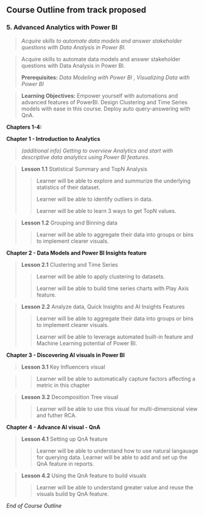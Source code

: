 ## Course Outline from track proposed
### 5. Advanced Analytics with Power BI
>*Acquire skills to automate data models and answer stakeholder questions with Data Analysis in Power BI.* 

>Acquire skills to automate data models and answer stakeholder questions with Data Analysis in Power BI. 
>
>**Prerequisites:** *Data Modeling with Power BI* , *Visualizing Data with Power BI*

>**Learning Objectives:**
>Empower yourself with automations and advanced features of PowerBI. Design Clustering and Time Series models with ease in this course. Deploy auto query-answering with QnA.

**Chapters 1-4:**

**Chapter 1 - Introduction to Analytics** 
> *(additional info) Getting to overview Analytics and start with descriptive data analytics using Power BI features.*

> **Lesson 1.1** Statistical Summary and TopN Analysis
> >Learner will be able to explore and summurize the underlying statistics  of their dataset.
> >
> >Learner will be able to identify outliers in data.
> >
> >Learner will be able to learn 3 ways to get TopN values.

> **Lesson 1.2** Grouping and Binning data
> >Learner will be able to aggregate their data into groups or bins to implement clearer visuals.

**Chapter 2 - Data Models and Power BI Insights feature**

> **Lesson 2.1** Clustering and Time Series
> >Learner will be able to apply clustering to datasets.
> >
> >Learner will be able to build time series charts with Play Axis feature.

> **Lesson 2.2** Analyze data, Quick Insights and AI Insights Features
> >Learner will be able to aggregate their data into groups or bins to implement clearer visuals.
> >
> >Learner will be able to leverage automated built-in feature and Machine Learning potential of Power BI.
> >
**Chapter 3 - Discovering AI visuals in Power BI**

> **Lesson 3.1**  Key Influencers visual 

> >Learner will be able to automatically capture factors affecting a metric in this chapter 

> **Lesson 3.2** Decomposition Tree visual
> >Learner will be able to use this visual for multi-dimensional view and futher RCA.
> >
**Chapter 4 - Advance AI visual - QnA**

> **Lesson 4.1** Setting up QnA feature
> >Learner will be able to understand how to use natural langauage for querying data.
> >Learner will be able to add and set up the QnA feature in reports.

> **Lesson 4.2** Using the QnA feature to build visuals
> >Learner will be able to understand greater value and reuse the visuals build by QnA feature.

*End of Course Outline*
